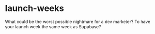 # launch-weeks

What could be the worst possible nightmare for a dev marketer? To have your launch week the same week as Supabase?
